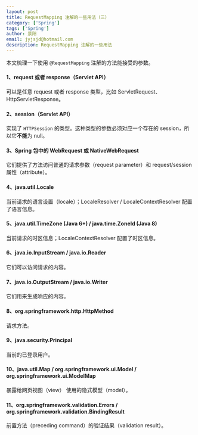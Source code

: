 ```yaml
---
layout: post
title: RequestMapping 注解的一些用法（三）
category: ['Spring']
tags: ['Spring']
author: 景阳
email: jyjsjd@hotmail.com
description: RequestMapping 注解的一些用法
---
```


本文梳理一下使用 `@RequestMapping` 注解的方法能接受的参数。

#### 1、request 或者 response（Servlet API）
可以是任意 request 或者 response 类型，比如 ServletRequest、HttpServletResponse。

#### 2、session（Servlet API）
实现了 `HTTPSession` 的类型。这种类型的参数必须对应一个存在的 session，所以它**不能**为 null。

#### 3、Spring 包中的 WebRequest 或 NativeWebRequest
它们提供了方法访问普通的请求参数（request parameter）和 request/session 属性（attribute）。

#### 4、java.util.Locale
当前请求的语言设置（locale）；LocaleResolver / LocaleContextResolver 配置了语言信息。

#### 5、java.util.TimeZone (Java 6+) / java.time.ZoneId (Java 8)
当前请求的时区信息；LocaleContextResolver 配置了时区信息。

#### 6、java.io.InputStream / java.io.Reader
它们可以访问请求的内容。

#### 7、java.io.OutputStream / java.io.Writer
它们用来生成响应的内容。

#### 8、org.springframework.http.HttpMethod
请求方法。

#### 9、java.security.Principal
当前的已登录用户。

#### 10、java.util.Map / org.springframework.ui.Model / org.springframework.ui.ModelMap
暴露给网页视图（view） 使用的隐式模型（model）。

#### 11、org.springframework.validation.Errors / org.springframework.validation.BindingResult
前置方法（preceding command）的验证结果（validation result）。
